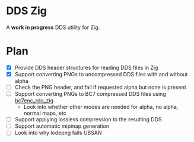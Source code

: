 # DDS Zig

A **work in progress** DDS utility for Zig.

# Plan
* [x] Provide DDS header structures for reading DDS files in Zig
* [x] Support converting PNGs to uncompressed DDS files with and without alpha
* [ ] Check the PNG header, and fail if requested alpha but none is present
* [ ] Support converting PNGs to BC7 compressed DDS files using [bc7enc_rdo_zig](https://github.com/Games-by-Mason/bc7enc_rdo_zig)
	* Look into whether other modes are needed for alpha, no alpha, normal maps, etc
* [ ] Support applying lossless compression to the resulting DDS
* [ ] Support automatic mipmap generation
* [ ] Look into why lodepng fails UBSAN